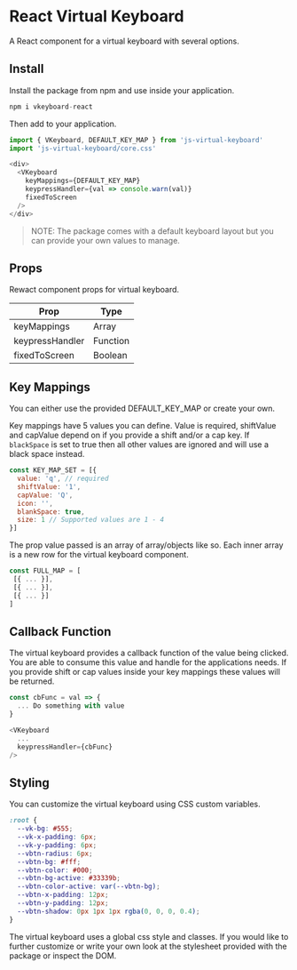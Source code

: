# React Virtual Keyboard

A React component for a virtual keyboard with several options.

## Install
Install the package from npm and use inside your application.

``` javascript
npm i vkeyboard-react
```

Then add to your application.
``` javascript
import { VKeyboard, DEFAULT_KEY_MAP } from 'js-virtual-keyboard'
import 'js-virtual-keyboard/core.css'

<div>
  <VKeyboard
    keyMappings={DEFAULT_KEY_MAP}
    keypressHandler={val => console.warn(val)}
    fixedToScreen
  />
</div>
```

> NOTE: The package comes with a default keyboard layout but you can provide your own values to manage.

## Props
Rewact component props for virtual keyboard.

| Prop | Type |
| ---- | ---- |
| keyMappings | Array |
| keypressHandler | Function |
| fixedToScreen | Boolean |

## Key Mappings
You can either use the provided DEFAULT_KEY_MAP or create your own.

Key mappings have 5 values you can define. Value is required, shiftValue and capValue depend on if you provide a shift and/or a cap key. If `blackSpace` is set to true then all other values are ignored and will use a black space instead.

``` javascript
const KEY_MAP_SET = [{
  value: 'q', // required
  shiftValue: '1',
  capValue: 'Q',
  icon: '',
  blankSpace: true,
  size: 1 // Supported values are 1 - 4
}]
```
 The prop value passed is an array of array/objects like so. Each inner array is a new row for the virtual keyboard component.

 ``` javascript
const FULL_MAP = [
  [{ ... }],
  [{ ... }],
  [{ ... }]
]
 ```

## Callback Function
The virtual keyboard provides a callback function of the value being clicked. You are able to consume this value and handle for the applications needs. If you provide shift or cap values inside your key mappings these values will be returned.

``` javascript
const cbFunc = val => {
  ... Do something with value
}

<VKeyboard
  ...
  keypressHandler={cbFunc}
/>
```

## Styling
You can customize the virtual keyboard using CSS custom variables.

``` css
:root {
  --vk-bg: #555;
  --vk-x-padding: 6px;
  --vk-y-padding: 6px;
  --vbtn-radius: 6px;
  --vbtn-bg: #fff;
  --vbtn-color: #000;
  --vbtn-bg-active: #33339b;
  --vbtn-color-active: var(--vbtn-bg);
  --vbtn-x-padding: 12px;
  --vbtn-y-padding: 12px;
  --vbtn-shadow: 0px 1px 1px rgba(0, 0, 0, 0.4);
}
```

The virtual keyboard uses a global css style and classes. If you would like to further customize or write your own look at the stylesheet provided with the package or inspect the DOM.
